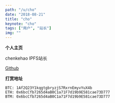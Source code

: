 ```yaml
---
path: "/u/cho"
date: "2018-08-21"
title: "cho"
keynote: "cho"
tags: ["用户", "站长"]
img: ""
---
```


**个人主页**

chenkehao IPFS站长

[Github](https://github.com/chenkehao)

**打赏地址**

    BTC: 1Af2Q23Y1kqgtgbryzjS7RxrnEmyvYuX4b
    ETH: 0x6bcCfb7265d4aB0C1a71F7d19b9E581cae73D777
    BTM: 0x6bcCfb7265d4aB0C1a71F7d19b9E581cae73D777






